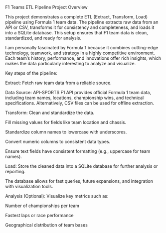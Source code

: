 F1 Teams ETL Pipeline
Project Overview

This project demonstrates a complete ETL (Extract, Transform, Load) pipeline using Formula 1 team data. The pipeline extracts raw data from an API or CSV, transforms it for consistency and completeness, and loads it into a SQLite database. This setup ensures that F1 team data is clean, standardized, and ready for analysis.

I am personally fascinated by Formula 1 because it combines cutting-edge technology, teamwork, and strategy in a highly competitive environment. Each team’s history, performance, and innovations offer rich insights, which makes the data particularly interesting to analyze and visualize.

Key steps of the pipeline:

Extract: Fetch raw team data from a reliable source.

Data Source: API-SPORTS F1 API
 provides official Formula 1 team data, including team names, locations, championship wins, and technical specifications. Alternatively, CSV files can be used for offline extraction.

Transform: Clean and standardize the data.

Fill missing values for fields like team location and chassis.

Standardize column names to lowercase with underscores.

Convert numeric columns to consistent data types.

Ensure text fields have consistent formatting (e.g., uppercase for team names).

Load: Store the cleaned data into a SQLite database for further analysis or reporting.

The database allows for fast queries, future expansions, and integration with visualization tools.

Analysis (Optional): Visualize key metrics such as:

Number of championships per team

Fastest laps or race performance

Geographical distribution of team bases

